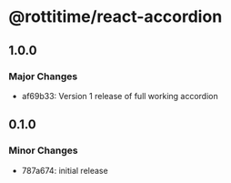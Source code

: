 # @rottitime/react-accordion

## 1.0.0

### Major Changes

- af69b33: Version 1 release of full working accordion

## 0.1.0

### Minor Changes

- 787a674: initial release
